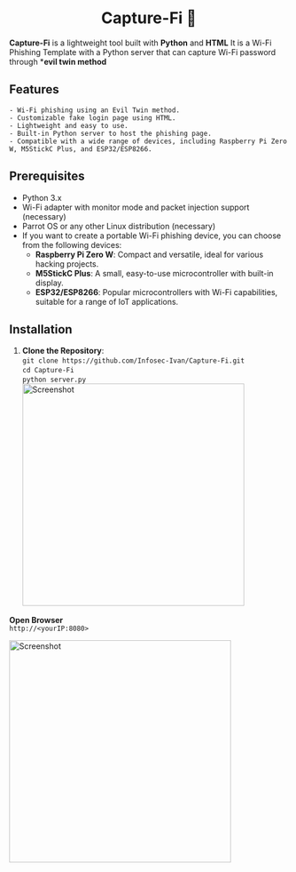 <h1 align="center">Capture-Fi 🛜</h1>

**Capture-Fi** is a lightweight tool built with **Python** and **HTML** It is a Wi-Fi Phishing Template with a Python server that can capture Wi-Fi password through ***evil twin method**

## Features
```- Wi-Fi phishing using an Evil Twin method.```<br>
```- Customizable fake login page using HTML.```<br>
```- Lightweight and easy to use.```<br>
```- Built-in Python server to host the phishing page.```<br>
```- Compatible with a wide range of devices, including Raspberry Pi Zero W, M5StickC Plus, and ESP32/ESP8266.```

## Prerequisites
- Python 3.x
- Wi-Fi adapter with monitor mode and packet injection support (necessary)
- Parrot OS or any other Linux distribution (necessary)
- If you want to create a portable Wi-Fi phishing device, you can choose from the following devices:
  - **Raspberry Pi Zero W**: Compact and versatile, ideal for various hacking projects.
  - **M5StickC Plus**: A small, easy-to-use microcontroller with built-in display.
  - **ESP32/ESP8266**: Popular microcontrollers with Wi-Fi capabilities, suitable for a range of IoT applications.
  
## Installation

1. **Clone the Repository**:<br>
   ```git clone https://github.com/Infosec-Ivan/Capture-Fi.git```<br>
   ```cd Capture-Fi```<br>
   ```python server.py```<br>
   <img src="https://github.com/Infosec-Ivan/Capture-Fi/blob/main/Screenshot_20240919_203508.png" alt="Screenshot" width="400"/>

**Open Browser**<br>
`http://<yourIP:8080>`

<img src="https://github.com/Infosec-Ivan/Capture-Fi/blob/main/IMG_20240919_204551.JPG" alt="Screenshot" width="400"/>



